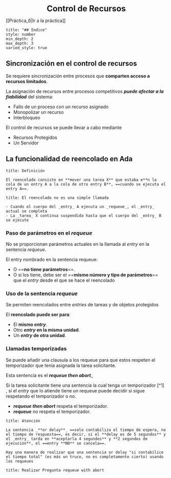 <center style="font-weight: bold; font-size: 25 ">Control de Recursos</center>

[[Práctica_6|Ir a la práctica]]

```toc
title: "## Índice"
style: number 
min_depth: 2 
max_depth: 3
varied_style: true
```

## Sincronización en el control de recursos

Se requiere sincronización entre procesos que **comparten acceso a recursos limitados**.

La asignación de recursos entre procesos competitivos _**puede afectar a la fiabilidad**_ del sistema:
- Fallo de un proceso con un recurso asignado  
- Monopolizar un recurso  
- Interbloqueo

El control de recursos se puede llevar a cabo mediante
- Recursos Protegidos
- Un Servidor


## La funcionalidad de reencolado en Ada

```ad-info
title: Definición

El reencolado consiste en **mover una tarea X** que estaba e**n la cola de un entry A a la cola de otro entry B**, ==cuando se ejecuta el entry A==.
```

```ad-warning
title: El reencolado no es una simple llamada

- Cuando el cuerpo del _entry_ A ejecuta un _requeue_, el _entry_ actual se completa
- La _tarea_ X continua suspendida hasta que el cuerpo del _entry_ B se ejecute
```

### Paso de parámetros en el _requeue_

No se proporcionan parámetros actuales en la llamada al _entry_ en la sentencia _requeue_.

El entry nombrado en la sentencia requeue:
- O ==**no tiene parámetros**==.
- O si los tiene, debe ser el ==**mismo número y tipo de parámetros**== que el _entry_ desde el que se hace el reencolado

### Uso de la sentencia _requeue_

Se permiten reencolados entre _entries_ de tareas y de objetos protegidos

El **reencolado puede ser para**:
- El **mismo _entry_**.
- Otro **_entry_ en la misma unidad**.
- Un **_entry_ de otra unidad**.

### Llamadas temporizadas

Se puede añadir una clausula a los requeue para que estos respeten el temporizador que tenía asignada la tarea solicitante.

Esta sentencia es el _**requeue then abort**__

Si la tarea solicitante tiene una sentencia la cual tenga un temporizador [^1] , si el _entry_ que lo atiende tiene un requeue puede decidir si sigue respetando el temporizador o no.

- _**requeue then abort**_ respeta el temporizador.
- _**requeue**_ no respeta el temporizador.

```ad-warning
title: Atención

La sentencia _**or delay**_ ==solo contabiliza el tiempo de espera, no el tiempo de respuesta==, es decir, si el **delay es de 5 segundos** y el _entry_ tarda en **aceptarla 4 segundos** y **2 segundos de ejecución**, el ==entry **NO** se cancela==.

Hay una manera de realizar que una sentencia or delay "si contabilice el tiempo total" (es más un truco, no es completamente cierto) usando los requeues
```


```ad-check
title: Realizar Pregunta requeue with abort
```

